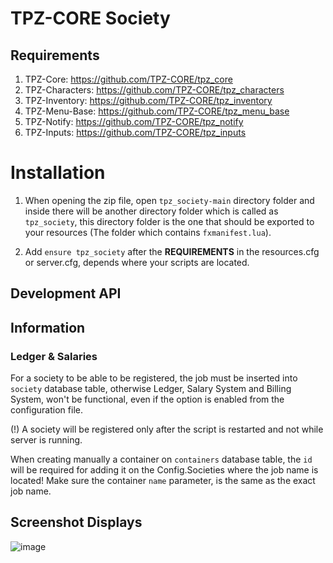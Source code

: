 # TPZ-CORE Society

## Requirements

1. TPZ-Core: https://github.com/TPZ-CORE/tpz_core
2. TPZ-Characters: https://github.com/TPZ-CORE/tpz_characters
3. TPZ-Inventory: https://github.com/TPZ-CORE/tpz_inventory
4. TPZ-Menu-Base: https://github.com/TPZ-CORE/tpz_menu_base
4. TPZ-Notify: https://github.com/TPZ-CORE/tpz_notify
5. TPZ-Inputs: https://github.com/TPZ-CORE/tpz_inputs

# Installation

1. When opening the zip file, open `tpz_society-main` directory folder and inside there will be another directory folder which is called as `tpz_society`, this directory folder is the one that should be exported to your resources (The folder which contains `fxmanifest.lua`).

2. Add `ensure tpz_society` after the **REQUIREMENTS** in the resources.cfg or server.cfg, depends where your scripts are located.

## Development API


## Information

### Ledger & Salaries

For a society to be able to be registered, the job must be inserted into `society` database table, otherwise Ledger, Salary System and Billing System, won't be functional, even if the option is enabled from the configuration file.

(!) A society will be registered only after the script is restarted and not while server is running.

When creating manually a container on `containers` database table, the `id` will be required for adding it on the Config.Societies where the job name is located! Make sure the container `name` parameter, is the same as the exact job name.

## Screenshot Displays

![image](https://github.com/user-attachments/assets/0eb6e807-c251-4a2f-95f2-ee4b012b143f)
